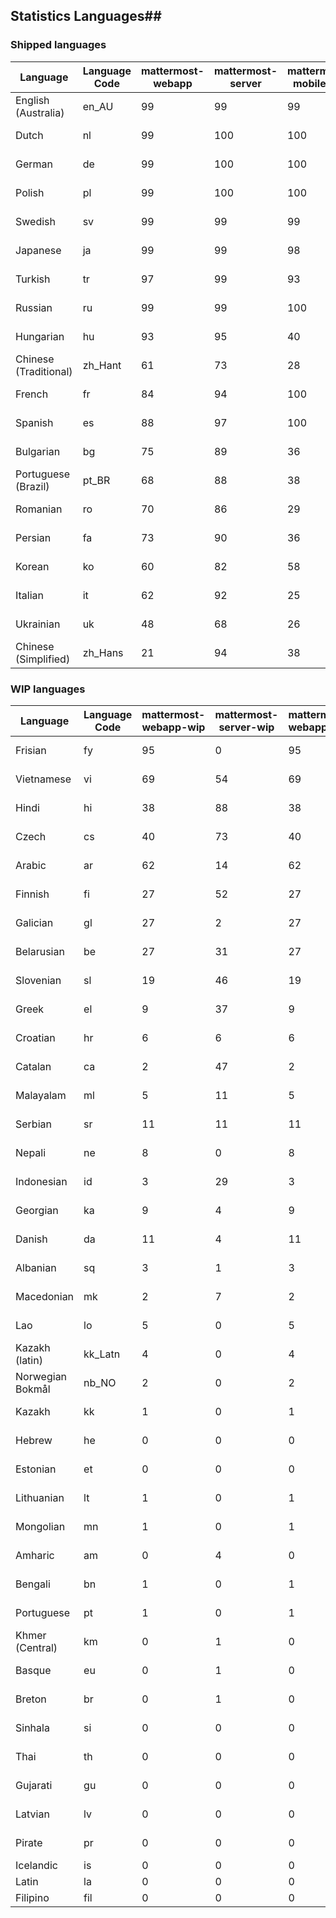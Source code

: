 ## Statistics Languages##
###  Shipped languages  ###
|Language|Language Code|mattermost-webapp|mattermost-server|mattermost-mobile-v2|mattermost-desktop|focalboard-webapp|playbooks-webapp|Total|Last Modified|
|---|---|---|---|---|---|---|---|---|---|
|English (Australia)|en_AU| 99| 99| 99| 100| 99| 99| 99|2023-01-13T22:35:24.280082Z|
|Dutch|nl| 99| 100| 100| 100| 100| 100| 99|2023-01-12T19:01:07.847099Z|
|German|de| 99| 100| 100| 100| 100| 100| 99|2023-01-13T09:20:10.758556Z|
|Polish|pl| 99| 100| 100| 100| 100| 100| 99|2023-01-13T08:31:47.061217Z|
|Swedish|sv| 99| 99| 99| 100| 100| 100| 99|2023-01-12T17:59:20.723827Z|
|Japanese|ja| 99| 99| 98| 100| 96| 97| 98|2023-01-12T17:59:09.532614Z|
|Turkish|tr| 97| 99| 93| 100| 96| 100| 97|2023-01-12T17:59:22.223883Z|
|Russian|ru| 99| 99| 100| 100| 74| 61| 96|2023-01-12T17:59:19.183407Z|
|Hungarian|hu| 93| 95| 40| 100| 100| 83| 89|2023-01-12T17:59:06.573514Z|
|Chinese (Traditional)|zh_Hant| 61| 73| 28| 0| 100| 0| 88|2023-01-12T17:59:26.896372Z|
|French|fr| 84| 94| 100| 83| 92| 22| 85|2023-01-12T17:59:04.722821Z|
|Spanish|es| 88| 97| 100| 98| 34| 0| 85|2023-01-12T17:59:01.533027Z|
|Bulgarian|bg| 75| 89| 36| 0| 0| 0| 74|2023-01-12T17:58:56.897687Z|
|Portuguese (Brazil)|pt_BR| 68| 88| 38| 44| 95| 0| 72|2023-01-12T17:59:15.878232Z|
|Romanian|ro| 70| 86| 29| 0| 0| 0| 69|2023-01-12T17:59:17.392069Z|
|Persian|fa| 73| 90| 36| 0| 18| 1| 68|2023-01-12T17:59:03.111194Z|
|Korean|ko| 60| 82| 58| 40| 100| 6| 65|2023-01-12T17:59:11.323790Z|
|Italian|it| 62| 92| 25| 5| 67| 0| 65|2023-01-12T17:59:08.106009Z|
|Ukrainian|uk| 48| 68| 26| 57| 5| 0| 51|2023-01-12T17:59:23.782446Z|
|Chinese (Simplified)|zh_Hans| 21| 94| 38| 14| 68| 0| 44|2023-01-12T17:59:25.382946Z|
###  WIP languages  ###
|Language|Language Code|mattermost-webapp-wip|mattermost-server-wip|mattermost-webapp-wip|Total|Last Modified|
|---|---|---|---|---|---|--|
|Frisian|fy| 95| 0| 95| 63|2023-01-10T23:12:21.856172Z|
|Vietnamese|vi| 69| 54| 69| 60|2023-01-09T16:08:49.103661Z|
|Hindi|hi| 38| 88| 38| 50|2023-01-10T23:12:45.501342Z|
|Czech|cs| 40| 73| 40| 49|2023-01-09T16:00:44.027093Z|
|Arabic|ar| 62| 14| 62| 45|2023-01-09T15:59:33.870832Z|
|Finnish|fi| 27| 52| 27| 34|2023-01-09T16:01:53.753130Z|
|Galician|gl| 27| 2| 27| 32|2023-01-09T16:02:35.848663Z|
|Belarusian|be| 27| 31| 27| 28|2023-01-09T15:59:48.001802Z|
|Slovenian|sl| 19| 46| 19| 24|2023-01-09T16:07:52.968561Z|
|Greek|el| 9| 37| 9| 22|2023-01-09T15:59:07.158486Z|
|Croatian|hr| 6| 6| 6| 17|2023-01-09T16:03:31.103470Z|
|Catalan|ca| 2| 47| 2| 14|2023-01-09T16:00:29.765867Z|
|Malayalam|ml| 5| 11| 5| 14|2023-01-09T16:06:15.563564Z|
|Serbian|sr| 11| 11| 11| 13|2023-01-09T16:08:21.543640Z|
|Nepali|ne| 8| 0| 8| 12|2022-10-14T13:42:42.656942Z|
|Indonesian|id| 3| 29| 3| 11|2023-01-09T16:03:45.375023Z|
|Georgian|ka| 9| 4| 9| 9|2023-01-09T16:04:12.882196Z|
|Danish|da| 11| 4| 11| 8|2022-12-17T23:19:54.529739Z|
|Albanian|sq| 3| 1| 3| 8|2022-12-28T20:32:33.192121Z|
|Macedonian|mk| 2| 7| 2| 4|2022-12-27T01:24:20.471794Z|
|Lao|lo| 5| 0| 5| 3|2022-07-14T00:09:20.131861Z|
|Kazakh (latin)|kk_Latn| 4| 0| 4| 3|2023-01-09T16:04:40.142668Z|
|Norwegian Bokmål|nb_NO| 2| 0| 2| 2|2023-01-09T16:06:43.099141Z|
|Kazakh|kk| 1| 0| 1| 2|2022-12-17T23:23:04.868367Z|
|Hebrew|he| 0| 0| 0| 2|2022-11-23T16:22:50.416031Z|
|Estonian|et| 0| 0| 0| 1|2022-06-16T11:17:55.844464Z|
|Lithuanian|lt| 1| 0| 1| 1|2022-12-17T23:24:09.234041Z|
|Mongolian|mn| 1| 0| 1| 1|2022-07-12T00:07:39.334203Z|
|Amharic|am| 0| 4| 0| 1|2020-07-04T19:22:35.416407Z|
|Bengali|bn| 1| 0| 1| 1|2022-06-18T00:07:36.707192Z|
|Portuguese|pt| 1| 0| 1| 1|2022-10-14T09:51:47.426410Z|
|Khmer (Central)|km| 0| 1| 0| 0|2021-07-26T03:02:08.728598Z|
|Basque|eu| 0| 1| 0| 0|2021-06-22T14:46:44.626603Z|
|Breton|br| 0| 1| 0| 0|2022-10-20T14:33:30.929526Z|
|Sinhala|si| 0| 0| 0| 0|2022-10-24T11:26:43.423982Z|
|Thai|th| 0| 0| 0| 0|2022-05-03T14:48:59.991556Z|
|Gujarati|gu| 0| 0| 0| 0|2021-09-27T12:12:04.194601Z|
|Latvian|lv| 0| 0| 0| 0|2022-12-17T23:24:22.390841Z|
|Pirate|pr| 0| 0| 0| 0|2022-06-28T08:46:29.046651Z|
|Icelandic|is| 0| 0| 0| 0||
|Latin|la| 0| 0| 0| 0||
|Filipino|fil| 0| 0| 0| 0||
